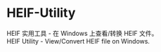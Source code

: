 # HEIF-Utility
HEIF 实用工具 - 在 Windows 上查看/转换 HEIF 文件。
<br>
HEIF Utility - View/Convert HEIF file on Windows.
